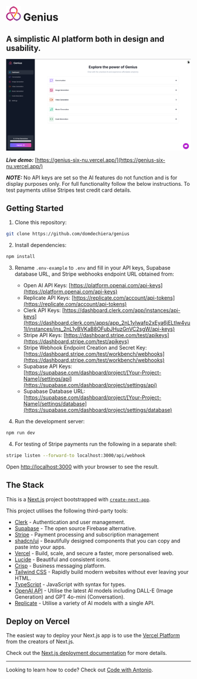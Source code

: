 # ![](genius-logo.png) Genius

## A simplistic AI platform both in design and usability.

![genius-screenshot.png](genius-screenshot.png)

***Live demo:*** [https://genius-six-nu.vercel.app/](https://genius-six-nu.vercel.app/)

***NOTE:*** No API keys are set so the AI features do not function and is for display purposes only. For full functionality follow the below instructions. To test payments utilise Stripes test credit card details.

## Getting Started

1. Clone this repository:

```bash
git clone https://github.com/domdechiera/genius
```

2. Install dependencies:

```bash
npm install
```

3. Rename `.env-example` to `.env` and fill in your API keys, Supabase database URL, and Stripe webhooks endpoint URL obtained from:

   - Open AI API Keys: [https://platform.openai.com/api-keys](https://platform.openai.com/api-keys)
   - Replicate API Keys: [https://replicate.com/account/api-tokens](https://replicate.com/account/api-tokens)
   - Clerk API Keys: [https://dashboard.clerk.com/app/instances/api-keys](https://dashboard.clerk.com/apps/app_2nL1vIwafp2xEya6jELtIw4yu1I/instances/ins_2nL1vBVKaB8OFubJHuzGnVC2sgW/api-keys)
   - Stripe API Keys: [https://dashboard.stripe.com/test/apikeys](https://dashboard.stripe.com/test/apikeys)
   - Stripe Webhook Endpoint Creation and Secret Key: [https://dashboard.stripe.com/test/workbench/webhooks](https://dashboard.stripe.com/test/workbench/webhooks)
   - Supabase API Keys: [https://supabase.com/dashboard/project/[Your-Project-Name]/settings/api](https://supabase.com/dashboard/project/settings/api)
   - Supabase Database URL: [https://supabase.com/dashboard/project/[Your-Project-Name]/settings/database](https://supabase.com/dashboard/project/settings/database)

   

4. Run the development server:

```bash
npm run dev
```

4. For testing of Stripe payments run the following in a separate shell:

```bash
stripe listen --forward-to localhost:3000/api/webhook
```

Open [http://localhost:3000](http://localhost:3000) with your browser to see the result.

## The Stack

This is a [Next.js](https://nextjs.org/) project bootstrapped with [`create-next-app`](https://github.com/vercel/next.js/tree/canary/packages/create-next-app).

This project utilises the following third-party tools:

- [Clerk](https://clerk.com) - Authentication and user management.
- [Supabase](https://supabase.com) - The open source Firebase alternative.
- [Stripe](https://stripe.com) - Payment processing and subscription management 
- [shadcn/ui](https://ui.shadcn.com/) - Beautifully designed components that you can copy and paste into your apps.
- [Vercel](https://vercel.com) -  Build, scale, and secure a faster, more personalised web.
- [Lucide](https://lucide.dev/) - Beautiful and consistent icons.
- [Crisp](https://crisp.chat/) - Business messaging platform.
- [Tailwind CSS](https://tailwindcss.com/) - Rapidly build modern websites without ever leaving your HTML.
- [TypeScript](https://www.typescriptlang.org/) - JavaScript with syntax for types.
- [OpenAI API](https://platform.openai.com/) -  Utilise the latest AI models including DALL-E (Image Generation) and  GPT 4o-mini (Conversation).
- [Replicate](https://replicate.com) - Utilise a variety of AI models with a single API.

## Deploy on Vercel

The easiest way to deploy your Next.js app is to use the [Vercel Platform](https://vercel.com) from the creators of Next.js.

Check out the [Next.js deployment documentation](https://nextjs.org/docs/deployment) for more details.

---

Looking to learn how to code? Check out [Code with Antonio](https://www.codewithantonio.com/).

